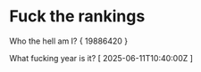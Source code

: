 # Fuck the rankings

Who the hell am I?
{ 19886420 }

What fucking year is it?
[ 2025-06-11T10:40:00Z ]
